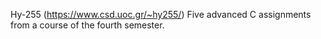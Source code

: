 Hy-255 (https://www.csd.uoc.gr/~hy255/)
Five advanced C assignments from a course of the fourth semester.
